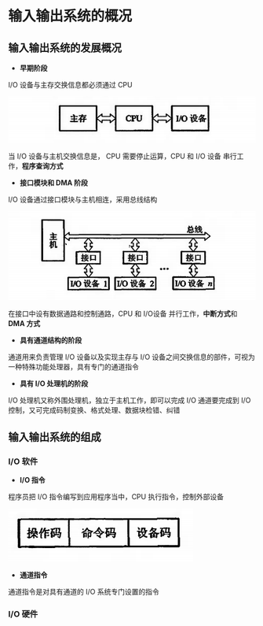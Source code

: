 # 输入输出系统的概况

## 输入输出系统的发展概况

* **早期阶段**

I/O 设备与主存交换信息都必须通过 CPU

![](../.gitbook/assets/shu-ru-shu-chu-xi-tong-de-fa-zhan-gai-kuang-.png)

当 I/O 设备与主机交换信息是， CPU 需要停止运算，CPU 和 I/O 设备 串行工作，**程序查询方式**　

* **接口模块和 DMA 阶段**

I/O 设备通过接口模块与主机相连，采用总线结构

![](../.gitbook/assets/jie-kou-mo-kuai-he-dma-jie-duan-.png)

在接口中设有数据通路和控制通路，CPU 和 I/O设备 并行工作，**中断方式**和 **DMA 方式**

* **具有通道结构的阶段**

通道用来负责管理 I/O 设备以及实现主存与 I/O 设备之间交换信息的部件，可视为一种特殊功能处理器，具有专门的通道指令

* **具有 I/O 处理机的阶段**

I/O 处理机又称外围处理机，独立于主机工作，即可以完成 I/O 通道要完成到 I/O 控制，又可完成码制变换、格式处理、数据块检错、纠错

## 输入输出系统的组成

### **I/O 软件**

* **I/O 指令**

程序员把 I/O 指令编写到应用程序当中，CPU 执行指令，控制外部设备

![I/O &#x6307;&#x4EE4;&#x683C;&#x5F0F;](../.gitbook/assets/io-zhi-ling-ge-shi-.png)

* **通道指令**

通道指令是对具有通道的 I/O 系统专门设置的指令

### I/O 硬件

